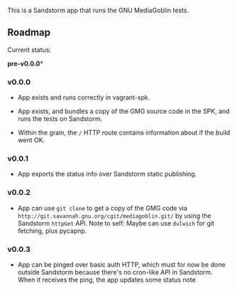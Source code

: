 This is a Sandstorm app that runs the GNU MediaGoblin tests.

## Roadmap

Current status:

**pre-v0.0.0***

### v0.0.0

- App exists and runs correctly in vagrant-spk.

- App exists, and bundles a copy of the GMG source code in the SPK, and runs the tests on Sandstorm.

- Within the grain, the `/` HTTP route contains information about if the build went OK.

### v0.0.1

- App exports the status info over Sandstorm static publishing.

### v0.0.2

- App can use `git clone` to get a copy of the GMG code via
  `http://git.savannah.gnu.org/cgit/mediagoblin.git/` by using the Sandstorm `httpGet` API.  Note to
  self: Maybe can use `dulwich` for git fetching, plus pycapnp.

### v0.0.3

- App can be pinged over basic auth HTTP, which must for now be done outside Sandstorm
  because there's no cron-like API in Sandstorm. When it receives the ping, the app
  updates some status note